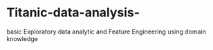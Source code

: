 # Titanic-data-analysis-
basic Exploratory data analytic and Feature Engineering using domain knowledge
